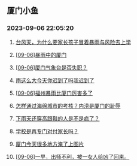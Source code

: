 ## 厦门小鱼 
### 2023-09-06 22:05:20

1. [台风天，为什么要家长孩子冒着暴雨与风险去上学](http://bbs.xmfish.com/read-htm-tid-18067000.html)

2. [[09-06]暴雨中的厦门](http://bbs.xmfish.com/read-htm-tid-18066987.html)

3. [[09-06]厦门气象台是否失职？](http://bbs.xmfish.com/read-htm-tid-18066988.html)

4. [雨这么大今天你迟到了吗我迟到了](http://bbs.xmfish.com/read-htm-tid-18067007.html)

5. [[09-06]福州暴雨比厦门厉害多了](http://bbs.xmfish.com/read-htm-tid-18067002.html)

6. [怎样通过海绵城市的考核？内涝是厦门的耻辱](http://bbs.xmfish.com/read-htm-tid-18067008.html)

7. [下雨天还穿高跟鞋的人是不是疯了？](http://bbs.xmfish.com/read-htm-tid-18067042.html)

8. [学校是再专门对付家长吗？](http://bbs.xmfish.com/read-htm-tid-18067124.html)

9. [厦门今天很多地方淹了上图片](http://bbs.xmfish.com/read-htm-tid-18067222.html)

10. [[09-06]一早，出师不利，被一女人给凶了回来。](http://bbs.xmfish.com/read-htm-tid-18067039.html)

